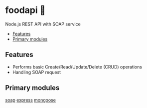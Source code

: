 # foodapi :fork_and_knife:
Node.js REST API with SOAP service
* [Features](https://github.com/Liemrist/foodapi#features)
* [Primary modules](https://github.com/Liemrist/foodapi#primary-modules)

## Features
* Performs basic Create/Read/Update/Delete (CRUD) operations
* Handling SOAP request

## Primary modules
[soap](https://github.com/vpulim/node-soap)
[express](https://github.com/expressjs/express)
[mongoose](https://github.com/Automattic/mongoose)
